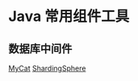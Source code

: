 # Java 常用组件工具

## 数据库中间件

[MyCat](http://www.mycat.org.cn)
[ShardingSphere](https://shardingsphere.apache.org/index_zh.html)
